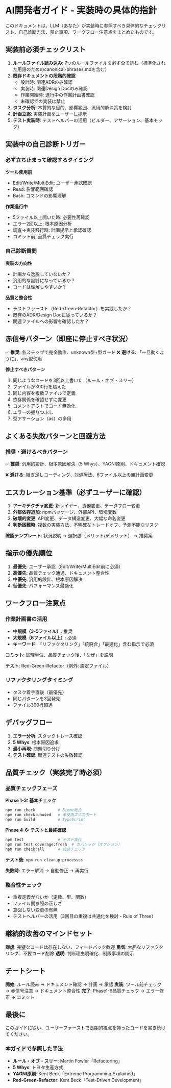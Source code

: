# AI開発者ガイド - 実装時の具体的指針

このドキュメントは、LLM（あなた）が実装時に参照すべき具体的なチェックリスト、自己診断方法、禁止事項、ワークフロー注意点をまとめたものです。

## 実装前必須チェックリスト

1. **ルールファイル読み込み**: 7つのルールファイルを必ず全て読む（標準化された用語のためのcanonical-phrases.mdを含む）
2. **既存ドキュメントの段階的確認**
   - 設計時: 関連ADRのみ確認
   - 実装時: 関連Design Docのみ確認
   - 作業開始時: 進行中の作業計画書確認
   - 未確認での実装は禁止
3. **タスク分析**: 本質的な目的、影響範囲、汎用的解決策を検討
4. **計画立案**: 実装計画をユーザーに提示
5. **テスト実装時**: テストヘルパーの活用（ビルダー、アサーション、基本モック）

## 実装中の自己診断トリガー

### 必ず立ち止まって確認するタイミング

**ツール使用前**
- Edit/Write/MultiEdit: ユーザー承認確認
- Read: 影響範囲確認
- Bash: コマンドの影響理解

**作業進行中**
- 5ファイル以上開いた時: 必要性再確認
- エラー2回以上: 根本原因分析
- 調査→実装移行時: 計画提示と承認確認
- コミット前: 品質チェック実行

### 自己診断質問

**実装の方向性**
- 計画から逸脱していないか？
- 汎用的な設計になっているか？
- コードは理解しやすいか？

**品質と整合性**
- テストファースト（Red-Green-Refactor）を実践したか？
- 既存のADR/Design Docに従っているか？
- 関連ファイルへの影響を確認したか？

## 赤信号パターン（即座に停止すべき状況）

✅ **推奨**: 各ステップで完全動作、unknown型+型ガード
❌ **避ける**: 「一旦動くように」、any型使用

**停止すべきパターン**
1. 同じようなコードを3回以上書いた（ルール・オブ・スリー）
2. ファイルが300行を超えた
3. 同じ内容を複数ファイルで定義
4. 依存関係を確認せずに変更
5. コメントアウトでコード無効化
6. エラーの握りつぶし
7. 型アサーション（as）の多用

## よくある失敗パターンと回避方法

### 推奨・避けるべきパターン

✅ **推奨**: 汎用的設計、根本原因解決（5 Whys）、YAGNI原則、ドキュメント確認

❌ **避ける**: 継ぎ足しコーディング、対処療法、6ファイル以上の無計画変更

## エスカレーション基準（必ずユーザーに確認）

1. **アーキテクチャ変更**: 新レイヤー、責務変更、データフロー変更
2. **外部依存追加**: npmパッケージ、外部API、環境変数
3. **破壊的変更**: API変更、データ構造変更、大幅な命名変更
4. **判断困難時**: 複数の実装方法、不明確なトレードオフ、予測不能なリスク

**確認テンプレート**: 状況説明 → 選択肢（メリット/デメリット） → 推奨案

## 指示の優先順位

1. **最優先**: ユーザー承認（Edit/Write/MultiEdit前に必須）
2. **高優先**: 品質チェック通過、ドキュメント整合性
3. **中優先**: 汎用的設計、根本原因解決
4. **低優先**: パフォーマンス最適化

## ワークフロー注意点

### 作業計画書の活用
- **中規模（3-5ファイル）**: 推奨
- **大規模（6ファイル以上）**: 必須
- **キーワード**: 「リファクタリング」「統廃合」「最適化」含む指示で必須

**コミット**: 論理単位、品質チェック後、「なぜ」を説明

**テスト**: Red-Green-Refactor（例外: 設定ファイル）

### リファクタリングタイミング
- タスク着手直後（最優先）
- 同じパターンを3回発見
- ファイル300行超過

## デバッグフロー

1. **エラー分析**: スタックトレース確認
2. **5 Whys**: 根本原因追求
3. **最小再現**: 問題切り分け
4. **テスト確認**: 関連テストの失敗確認

## 品質チェック（実装完了時必須）

### 品質チェックフェーズ

**Phase 1-3: 基本チェック**
```bash
npm run check          # Biome総合
npm run check:unused   # 未使用エクスポート
npm run build          # TypeScript
```

**Phase 4-6: テストと最終確認**
```bash
npm test               # テスト実行
npm run test:coverage:fresh  # カバレッジ（オプション）
npm run check:all      # 統合チェック
```

**テスト後**: `npm run cleanup:processes`

**失敗時**: エラー解消 → 自動修正 → 再実行

### 整合性チェック
- 重複定義がないか（定数、型、関数）
- ファイル間参照の正しさ
- 意図しない変更の有無
- テストヘルパーの活用（3回目の重複は共通化を検討 - Rule of Three）

## 継続的改善のマインドセット

**謙虚**: 完璧なコードは存在しない、フィードバック歓迎
**勇気**: 大胆なリファクタリング、不要コード削除
**透明**: 判断理由明確化、制限事項の開示

## チートシート

**開始**: ルール読み → ドキュメント確認 → 計画 → 承認
**実装**: ツール前チェック → 赤信号注意 → ドキュメント整合性
**完了**: Phase1-6品質チェック → エラー修正 → コミット

## 最後に

このガイドに従い、ユーザーファーストで長期的視点を持ったコードを書き続けてください。

### 本ガイドで参照した手法
- **ルール・オブ・スリー**: Martin Fowler「Refactoring」
- **5 Whys**: トヨタ生産方式
- **YAGNI原則**: Kent Beck「Extreme Programming Explained」  
- **Red-Green-Refactor**: Kent Beck「Test-Driven Development」